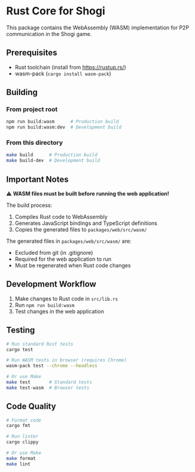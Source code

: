 # Rust Core for Shogi

This package contains the WebAssembly (WASM) implementation for P2P communication in the Shogi game.

## Prerequisites

- Rust toolchain (install from https://rustup.rs/)
- wasm-pack (`cargo install wasm-pack`)

## Building

### From project root
```bash
npm run build:wasm      # Production build
npm run build:wasm:dev  # Development build
```

### From this directory
```bash
make build      # Production build
make build-dev  # Development build
```

## Important Notes

⚠️ **WASM files must be built before running the web application!**

The build process:
1. Compiles Rust code to WebAssembly
2. Generates JavaScript bindings and TypeScript definitions
3. Copies the generated files to `packages/web/src/wasm/`

The generated files in `packages/web/src/wasm/` are:
- Excluded from git (in .gitignore)
- Required for the web application to run
- Must be regenerated when Rust code changes

## Development Workflow

1. Make changes to Rust code in `src/lib.rs`
2. Run `npm run build:wasm` 
3. Test changes in the web application

## Testing

```bash
# Run standard Rust tests
cargo test

# Run WASM tests in browser (requires Chrome)
wasm-pack test --chrome --headless

# Or use Make
make test       # Standard tests
make test-wasm  # Browser tests
```

## Code Quality

```bash
# Format code
cargo fmt

# Run linter
cargo clippy

# Or use Make
make format
make lint
```